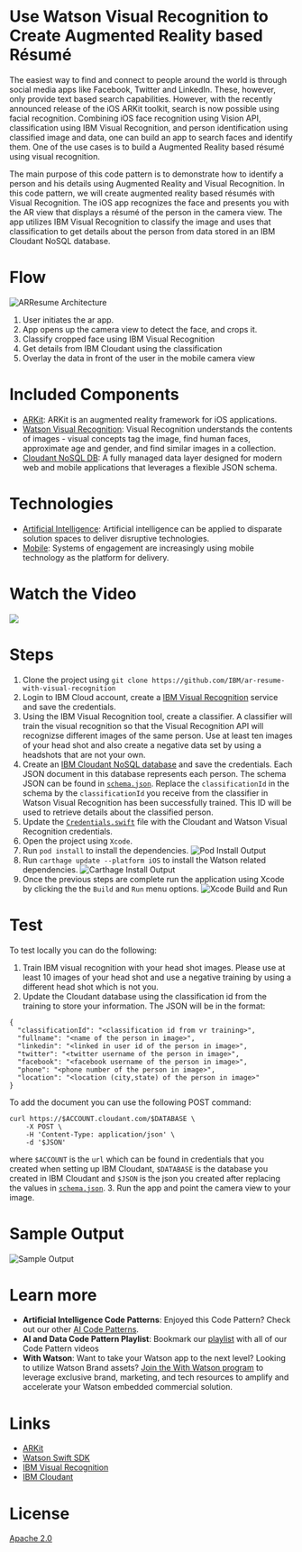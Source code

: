 # Use Watson Visual Recognition to Create Augmented Reality based Résumé

The easiest way to find and connect to people around the world is through social media apps like Facebook, Twitter and LinkedIn. These, however, only provide text based search capabilities. However, with the recently announced release of the iOS ARKit toolkit, search is now possible using facial recognition. Combining iOS face recognition using Vision API, classification using IBM Visual Recognition, and person identification using classified image and data, one can build an app to search faces and identify them. One of the use cases is to build a Augmented Reality based résumé using visual recognition.

The main purpose of this code pattern is to demonstrate how to identify a person and his details using Augmented Reality and Visual Recognition. In this code pattern, we will create augmented reality based résumés with Visual Recognition. The iOS app recognizes the face and presents you with the AR view that displays a résumé of the person in the camera view. The app utilizes IBM Visual Recognition to classify the image and uses that classification to get details about the person from data stored in an IBM Cloudant NoSQL database.

# Flow
![ARResume Architecture](images/architecture.png)

1. User initiates the ar app.
2. App opens up the camera view to detect the face, and crops it.
3. Classify cropped face using IBM Visual Recognition
4. Get details from IBM Cloudant using the classification
5. Overlay the data in front of the user in the mobile camera view

# Included Components
* [ARKit](https://developer.apple.com/arkit/): ARKit is an augmented reality framework for iOS applications.
* [Watson Visual Recognition](https://www.ibm.com/watson/developercloud/visual-recognition.html): Visual Recognition understands the contents of images - visual concepts tag the image, find human faces, approximate age and gender, and find similar images in a collection.
* [Cloudant NoSQL DB](https://console.ng.bluemix.net/catalog/services/cloudant-nosql-db): A fully managed data layer designed for modern web and mobile applications that leverages a flexible JSON schema.

# Technologies
* [Artificial Intelligence](https://medium.com/ibm-data-science-experience): Artificial intelligence can be applied to disparate solution spaces to deliver disruptive technologies.
* [Mobile](https://mobilefirstplatform.ibmcloud.com/): Systems of engagement are increasingly using mobile technology as the platform for delivery.

# Watch the Video
[![](https://i.ytimg.com/vi/9ue2ClqNzsE/0.jpg)](https://youtu.be/9ue2ClqNzsE)

# Steps
1. Clone the project using `git clone https://github.com/IBM/ar-resume-with-visual-recognition`
2. Login to IBM Cloud account, create a [IBM Visual Recognition](https://console.bluemix.net/catalog/services/visual-recognition) service and save the credentials.
3. Using the IBM Visual Recognition tool, create a classifier. A classifier will train the visual recognition so that the    Visual Recognition API will recognizse different images of the same person. Use at least ten images of your head shot and also create a negative data set by using a headshots that are not your own.
4. Create an [IBM Cloudant NoSQL database](https://console.bluemix.net/catalog/services/cloudant-nosql-db) and save the credentials. Each JSON document in this database represents each person. The schema JSON can be found in [`schema.json`](ResumeAR/schema.json). Replace the `classificationId` in the schema by the `classificationId` you receive from the classifier in Watson Visual Recognition has been successfully trained. This ID will be used to retrieve details about the classified person.
5. Update the [`Credentials.swift`](ResumeAR/Credentials.swift) file with the Cloudant and Watson Visual Recognition credentials.
6. Open the project using `Xcode`.
7. Run `pod install` to install the dependencies.
![Pod Install Output](images/pod-install-output.png)
8. Run `carthage update --platform iOS` to install the Watson related dependencies.
![Carthage Install Output](images/carthage-output.png)
9. Once the previous steps are complete run the application using Xcode by clicking the the `Build` and `Run` menu options.
![Xcode Build and Run](images/build-and-run.png)

# Test
To test locally you can do the following: 

1. Train IBM visual recognition with your head shot images. Please use at least 10 images of your head shot and use a negative training by using a different head shot which is not you.
2. Update the Cloudant database using the classification id from the training to store your information. The JSON will be in the format:
```
{  
  "classificationId": "<classification id from vr training>",
  "fullname": "<name of the person in image>",
  "linkedin": "<linked in user id of the person in image>",
  "twitter": "<twitter username of the person in image>",
  "facebook": "<facebook username of the person in image>",
  "phone": "<phone number of the person in image>",
  "location": "<location (city,state) of the person in image>"
}
```
To add the document you can use the following POST command:
```
curl https://$ACCOUNT.cloudant.com/$DATABASE \
    -X POST \
    -H 'Content-Type: application/json' \
    -d '$JSON'
```
where `$ACCOUNT` is the `url` which can be found in credentials that you created when setting up IBM Cloudant, `$DATABASE` is the database you created in IBM Cloudant and `$JSON` is the json you created after replacing the values in [`schema.json`](ResumeAR/schema.json).
3. Run the app and point the camera view to your image.

# Sample Output
![Sample Output](images/sample-output.png)

# Learn more
* **Artificial Intelligence Code Patterns**: Enjoyed this Code Pattern? Check out our other [AI Code Patterns](https://developer.ibm.com/code/technologies/artificial-intelligence/).
* **AI and Data Code Pattern Playlist**: Bookmark our [playlist](https://www.youtube.com/playlist?list=PLzUbsvIyrNfknNewObx5N7uGZ5FKH0Fde) with all of our Code Pattern videos
* **With Watson**: Want to take your Watson app to the next level? Looking to utilize Watson Brand assets? [Join the With Watson program](https://www.ibm.com/watson/with-watson/) to leverage exclusive brand, marketing, and tech resources to amplify and accelerate your Watson embedded commercial solution.

# Links
* [ARKit](https://developer.apple.com/arkit)
* [Watson Swift SDK](https://github.com/watson-developer-cloud/swift-sdk)
* [IBM Visual Recognition](https://www.ibm.com/watson/services/visual-recognition-4)
* [IBM Cloudant](https://www.ibm.com/cloud/cloudant) 

# License
[Apache 2.0](LICENSE)
